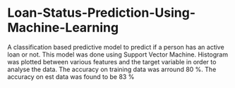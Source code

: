 # Loan-Status-Prediction-Using-Machine-Learning
A classification based predictive model to predict if a person has an active loan or not.
This model was done using Support Vector Machine.
Histogram was plotted between various features and the target variable in order to analyse the data.
The accuracy on training data was arround 80 %.
The accuracy on est data was found to be 83 %
